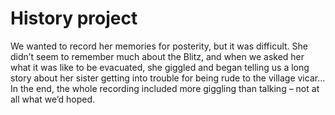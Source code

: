 History project
===============We wanted to record her memories for posterity, but it was difficult. She didn’t seem to remember much about the Blitz, and when we asked her what it was like to be evacuated, she giggled and began telling us a long story about her sister getting into trouble for being rude to the village vicar... In the end, the whole recording included more giggling than talking – not at all what we’d hoped.